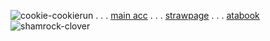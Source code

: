 ![cookie-cookierun](https://github.com/user-attachments/assets/31bc093d-ce42-45f7-90db-75c59ba394d5) . . . [main acc](https://github.com/007n7) . . . [strawpage](https://doubleo7n7.straw.page/) . . . [atabook](https://007n7.atabook.org/) ![shamrock-clover](https://github.com/user-attachments/assets/83ae8067-fe2d-4902-b82c-59d6f767d7be)
